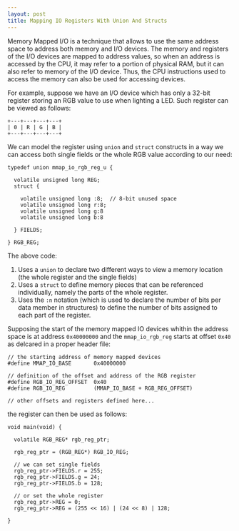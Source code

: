 ```yaml
---
layout: post
title: Mapping IO Registers With Union And Structs
---
```


Memory Mapped I/O is a technique that allows to use the same address space to address both memory and I/O devices.
The memory and registers of the I/O devices are mapped to address values, so when an address is accessed by the CPU,
it may refer to a portion of physical RAM, but it can also refer to memory of the I/O device. Thus, the CPU instructions used to access
the memory can also be used for accessing devices.

For example, suppose we have an I/O device which has only a 32-bit register storing an RGB value to use when lighting a LED. Such
register can be viewed as follows:

```
+---+---+---+---+
| 0 | R | G | B |
+---+---+---+---+

```

We can model the register using `union` and `struct` constructs in a way we can access both single fields or the whole RGB value
according to our need:

```
typedef union mmap_io_rgb_reg_u {
  
  volatile unsigned long REG;
  struct {
  
    volatile unsigned long :8;  // 8-bit unused space
    volatile unsigned long r:8;
    volatile unsigned long g:8
    volatile unsigned long b:8
    
  } FIELDS;
  
} RGB_REG;

```

The above code:

1. Uses a `union` to declare two different ways to view a memory location (the whole register and the single fields)
2. Uses a `struct` to define memory pieces that can be referenced individually, namely the parts of the whole register.
3. Uses the `:n` notation (which is used to declare the number of bits per data member in structures) to define the number
of bits assigned to each part of the register.

Supposing the start of the memory mapped IO devices whithin the address space is at address `0x40000000` and the `mmap_io_rgb_reg` 
starts at offset `0x40` as delcared in a proper header file:

```
// the starting address of memory mapped devices
#define MMAP_IO_BASE       0x40000000

// definition of the offset and address of the RGB register
#define RGB_IO_REG_OFFSET  0x40
#define RGB_IO_REG         (MMAP_IO_BASE + RGB_REG_OFFSET)

// other offsets and registers defined here...
```

the register can then be used as follows:

```
void main(void) {

  volatile RGB_REG* rgb_reg_ptr;
  
  rgb_reg_ptr = (RGB_REG*) RGB_IO_REG;
  
  // we can set single fields
  rgb_reg_ptr->FIELDS.r = 255;
  rgb_reg_ptr->FIELDS.g = 24;
  rgb_reg_ptr->FIELDS.b = 128;
  
  // or set the whole register
  rgb_reg_ptr->REG = 0;
  rgb_reg_ptr->REG = (255 << 16) | (24 << 8) | 128;
  
}
```
